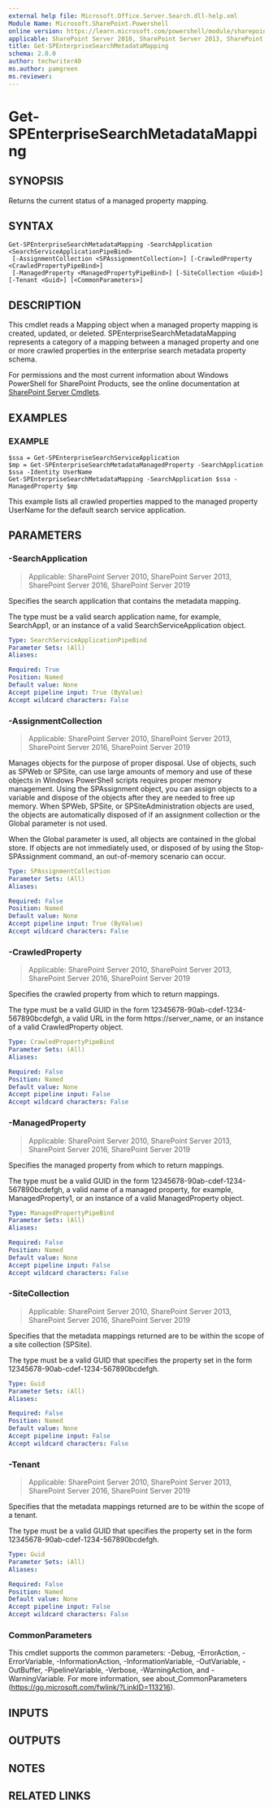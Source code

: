 ```yaml
---
external help file: Microsoft.Office.Server.Search.dll-help.xml
Module Name: Microsoft.SharePoint.Powershell
online version: https://learn.microsoft.com/powershell/module/sharepoint-server/get-spenterprisesearchmetadatamapping
applicable: SharePoint Server 2010, SharePoint Server 2013, SharePoint Server 2016, SharePoint Server 2019
title: Get-SPEnterpriseSearchMetadataMapping
schema: 2.0.0
author: techwriter40
ms.author: pamgreen
ms.reviewer:
---
```


# Get-SPEnterpriseSearchMetadataMapping

## SYNOPSIS
Returns the current status of a managed property mapping.

## SYNTAX

```
Get-SPEnterpriseSearchMetadataMapping -SearchApplication <SearchServiceApplicationPipeBind>
 [-AssignmentCollection <SPAssignmentCollection>] [-CrawledProperty <CrawledPropertyPipeBind>]
 [-ManagedProperty <ManagedPropertyPipeBind>] [-SiteCollection <Guid>] [-Tenant <Guid>] [<CommonParameters>]
```

## DESCRIPTION
This cmdlet reads a Mapping object when a managed property mapping is created, updated, or deleted.
SPEnterpriseSearchMetadataMapping represents a category of a mapping between a managed property and one or more crawled properties in the enterprise search metadata property schema.

For permissions and the most current information about Windows PowerShell for SharePoint Products, see the online documentation at [SharePoint Server Cmdlets](https://learn.microsoft.com/powershell/sharepoint/sharepoint-server/sharepoint-server-cmdlets).

## EXAMPLES

### EXAMPLE
```
$ssa = Get-SPEnterpriseSearchServiceApplication
$mp = Get-SPEnterpriseSearchMetadataManagedProperty -SearchApplication $ssa -Identity UserName
Get-SPEnterpriseSearchMetadataMapping -SearchApplication $ssa -ManagedProperty $mp
```

This example lists all crawled properties mapped to the managed property UserName for the default search service application.

## PARAMETERS

### -SearchApplication

> Applicable: SharePoint Server 2010, SharePoint Server 2013, SharePoint Server 2016, SharePoint Server 2019

Specifies the search application that contains the metadata mapping.

The type must be a valid search application name, for example, SearchApp1, or an instance of a valid SearchServiceApplication object.

```yaml
Type: SearchServiceApplicationPipeBind
Parameter Sets: (All)
Aliases:

Required: True
Position: Named
Default value: None
Accept pipeline input: True (ByValue)
Accept wildcard characters: False
```

### -AssignmentCollection

> Applicable: SharePoint Server 2010, SharePoint Server 2013, SharePoint Server 2016, SharePoint Server 2019

Manages objects for the purpose of proper disposal. Use of objects, such as SPWeb or SPSite, can use large amounts of memory and use of these objects in Windows PowerShell scripts requires proper memory management. Using the SPAssignment object, you can assign objects to a variable and dispose of the objects after they are needed to free up memory. When SPWeb, SPSite, or SPSiteAdministration objects are used, the objects are automatically disposed of if an assignment collection or the Global parameter is not used.

When the Global parameter is used, all objects are contained in the global store. If objects are not immediately used, or disposed of by using the Stop-SPAssignment command, an out-of-memory scenario can occur.

```yaml
Type: SPAssignmentCollection
Parameter Sets: (All)
Aliases:

Required: False
Position: Named
Default value: None
Accept pipeline input: True (ByValue)
Accept wildcard characters: False
```

### -CrawledProperty

> Applicable: SharePoint Server 2010, SharePoint Server 2013, SharePoint Server 2016, SharePoint Server 2019

Specifies the crawled property from which to return mappings.

The type must be a valid GUID in the form 12345678-90ab-cdef-1234-567890bcdefgh, a valid URL in the form https://server_name, or an instance of a valid CrawledProperty object.

```yaml
Type: CrawledPropertyPipeBind
Parameter Sets: (All)
Aliases:

Required: False
Position: Named
Default value: None
Accept pipeline input: False
Accept wildcard characters: False
```

### -ManagedProperty

> Applicable: SharePoint Server 2010, SharePoint Server 2013, SharePoint Server 2016, SharePoint Server 2019

Specifies the managed property from which to return mappings.

The type must be a valid GUID in the form 12345678-90ab-cdef-1234-567890bcdefgh, a valid name of a managed property, for example, ManagedProperty1, or an instance of a valid ManagedProperty object.

```yaml
Type: ManagedPropertyPipeBind
Parameter Sets: (All)
Aliases:

Required: False
Position: Named
Default value: None
Accept pipeline input: False
Accept wildcard characters: False
```

### -SiteCollection

> Applicable: SharePoint Server 2010, SharePoint Server 2013, SharePoint Server 2016, SharePoint Server 2019

Specifies that the metadata mappings returned are to be within the scope of a site collection (SPSite).

The type must be a valid GUID that specifies the property set in the form 12345678-90ab-cdef-1234-567890bcdefgh.

```yaml
Type: Guid
Parameter Sets: (All)
Aliases:

Required: False
Position: Named
Default value: None
Accept pipeline input: False
Accept wildcard characters: False
```

### -Tenant

> Applicable: SharePoint Server 2010, SharePoint Server 2013, SharePoint Server 2016, SharePoint Server 2019

Specifies that the metadata mappings returned are to be within the scope of a tenant.

The type must be a valid GUID that specifies the property set in the form 12345678-90ab-cdef-1234-567890bcdefgh.

```yaml
Type: Guid
Parameter Sets: (All)
Aliases:

Required: False
Position: Named
Default value: None
Accept pipeline input: False
Accept wildcard characters: False
```

### CommonParameters
This cmdlet supports the common parameters: -Debug, -ErrorAction, -ErrorVariable, -InformationAction, -InformationVariable, -OutVariable, -OutBuffer, -PipelineVariable, -Verbose, -WarningAction, and -WarningVariable. For more information, see about_CommonParameters (https://go.microsoft.com/fwlink/?LinkID=113216).

## INPUTS

## OUTPUTS

## NOTES

## RELATED LINKS
